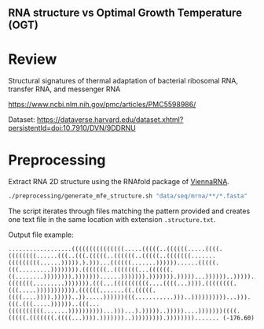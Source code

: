 RNA structure vs Optimal Growth Temperature (OGT)
--------------------------------------------------

# Review

Structural signatures of thermal adaptation of bacterial ribosomal RNA, transfer RNA, and messenger RNA

https://www.ncbi.nlm.nih.gov/pmc/articles/PMC5598986/

Dataset: https://dataverse.harvard.edu/dataset.xhtml?persistentId=doi:10.7910/DVN/9DDRNU


# Preprocessing

Extract RNA 2D structure using the RNAfold package of [ViennaRNA](https://www.tbi.univie.ac.at/RNA/).

```bash
./preprocessing/generate_mfe_structure.sh "data/seq/mrna/**/*.fasta"
```

The script iterates through files matching the pattern provided and creates one text file in the same location with extension `.structure.txt`.

Output file example:

```
..................(((((((((((((((.....(((((..((((((.....((((.((((((((......(((..(((.(((((..((((((..(((((..(((((((.......(((((((((......))))).).)))...((((((.......))))))......(((((.(((.........)))))))).(((((((..(((((((...((((((.((........)))))))).)))))))......))))))).))))))).)))))...))))))..)))))..)))..)))))))))))...))))..(((((((.........))))))).(((...((((((((((....((((...)))).((((((((.(((.....))))))))))).((((((.......((.(((((.((((....)))).)))))..)).....))))))(((...........)))..))))))))))...))).(((.(((.....))))))..(((...((((((((((.......))))))))))...)))...).)))))..)))))....)))))))((((.(((((.(((((((.((((...)))).)))))))..))))))))).))))))))....... (-176.60)
```
